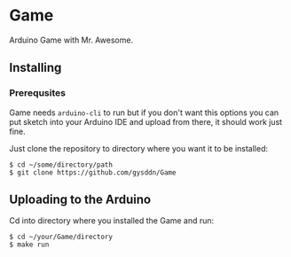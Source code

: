 # Game
Arduino Game with Mr. Awesome.

## Installing

### Prerequsites

Game needs `arduino-cli` to run but if you don't want this options you can
put sketch into your Arduino IDE and upload from there, it should work just
fine.

Just clone the repository to directory where you want it to be installed:

	$ cd ~/some/directory/path
	$ git clone https://github.com/gysddn/Game


## Uploading to the Arduino

Cd into directory where you installed the Game and run:

	$ cd ~/your/Game/directory
	$ make run


